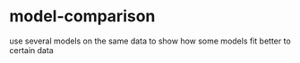 # model-comparison
use several models on the same data to show how some models fit better to certain data
